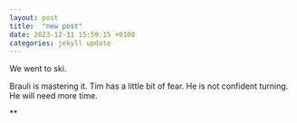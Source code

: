 ```yaml
---
layout: post
title:  "new post"
date: 2023-12-31 15:59:15 +0100
categories: jekyll update
---
```


We went to ski.  

Brauli is mastering it. Tim has a little bit of fear. He is not confident turning. He will need more time.  



![]()**&nbsp;



[jekyll-docs]: https://jekyllrb.com/docs/home
[jekyll-gh]:   https://github.com/jekyll/jekyll
[jekyll-talk]: https://talk.jekyllrb.com/
